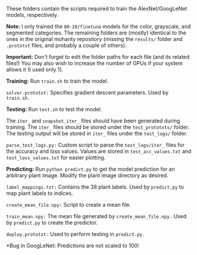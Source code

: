 These folders contain the scripts required to train the AlexNet/GoogLeNet models, respectively. 

**Note:** I only trained the `80-20/finetune` models for the color, grayscale, and segmented categories. The remaining folders are (mostly) identical to the ones in the original mohanty repository
(missing the `results/` folder and `.prototxt` files, and probably a couple of others). 

**Important:** Don't forget to edit the folder paths for each file (and its related files!) You may also wish to increase the number of GPUs if your system allows it (I used only 1). 

**Training:** Run `train.sh` to train the model. 

`solver.prototxt:` Specifies gradient descent parameters. Used by `train.sh.`

**Testing:** Run `test.sh` to test the model. 

The `iter_` and `snapshot_iter_` files should have been generated during training. The `iter_` files should be stored under the `test_prototxts/` folder. The testing output will be stored in `iter_` files under the `test_logs/` folder. 

`parse_test_logs.py:` Custom script to parse the `test_logs/iter_` files for the accuracy and loss values. Values are stored in `test_acc_values.txt` and `test_loss_values.txt` for easier plotting. 

**Predicting:** Run `python predict.py` to get the model prediction for an arbitrary plant image. Modify the plant image directory as desired. 

`label_mappings.txt:` Contains the 38 plant labels. Used by `predict.py` to map plant labels to indices. 

`create_mean_file.npy:` Script to create a mean file. 

`train_mean.npy:` The mean file generated by `create_mean_file.npy.` Used by `predict.py` to create the predictor. 

`deploy.prototxt:` Used to perform testing in `predict.py.`

*Bug in GoogLeNet: Predictions are not scaled to 100!